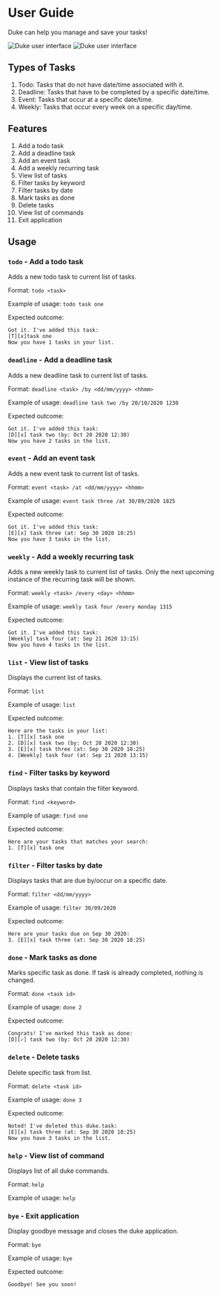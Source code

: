 # User Guide
Duke can help you manage and save your tasks!

![Duke user interface](https://github.com/chshen1998/ip/blob/master/docs/Ui.png)
![Duke user interface](https://github.com/chshen1998/ip/blob/master/docs/Ui.png?raw=true)

## Types of Tasks
1. Todo: Tasks that do not have date/time associated with it.
2. Deadline: Tasks that have to be completed by a specific date/time.
3. Event: Tasks that occur at a specific date/time.
4. Weekly: Tasks that occur every week on a specific day/time.

## Features 
1. Add a todo task
2. Add a deadline task
3. Add an event task
4. Add a weekly recurring task
5. View list of tasks
6. Filter tasks by keyword
7. Filter tasks by date
8. Mark tasks as done
9. Delete tasks
10. View list of commands
11. Exit application

## Usage

### `todo` - Add a todo task

Adds a new todo task to current list of tasks.

Format: `todo <task>`

Example of usage: `todo task one`

Expected outcome:
```
Got it. I've added this task:
[T][x]task one
Now you have 1 tasks in your list.
```


### `deadline` - Add a deadline task

Adds a new deadline task to current list of tasks.

Format: `deadline <task> /by <dd/mm/yyyy> <hhmm>`

Example of usage: `deadline task two /by 20/10/2020 1230`

Expected outcome:
```
Got it. I've added this task: 
[D][x] task two (by: Oct 20 2020 12:30)
Now you have 2 tasks in the list.
```


### `event` - Add an event task

Adds a new event task to current list of tasks.

Format: `event <task> /at <dd/mm/yyyy> <hhmm>`

Example of usage: `event task three /at 30/09/2020 1825`

Expected outcome:
```
Got it. I've added this task: 
[E][x] task three (at: Sep 30 2020 18:25)
Now you have 3 tasks in the list.
```


### `weekly` - Add a weekly recurring task

Adds a new weekly task to current list of tasks. Only the next upcoming instance of the recurring task will be shown.

Format: `weekly <task> /every <day> <hhmm>`

Example of usage: `weekly task four /every monday 1315`

Expected outcome:
```
Got it. I've added this task: 
[Weekly] task four (at: Sep 21 2020 13:15)
Now you have 4 tasks in the list.
```


### `list` - View list of tasks

Displays the current list of tasks.

Format: `list`

Example of usage: `list`

Expected outcome:
```
Here are the tasks in your list: 
1. [T][x] task one
2. [D][x] task two (by: Oct 20 2020 12:30)
3. [E][x] task three (at: Sep 30 2020 18:25)
4. [Weekly] task four (at: Sep 21 2020 13:15)
```


### `find` - Filter tasks by keyword

Displays tasks that contain the filter keyword.

Format: `find <keyword>`

Example of usage: `find one`

Expected outcome:
```
Here are your tasks that matches your search: 
1. [T][x] task one
```


### `filter` - Filter tasks by date

Displays tasks that are due by/occur on a specific date.

Format: `filter <dd/mm/yyyy>`

Example of usage: `filter 30/09/2020`

Expected outcome:
```
Here are your tasks due on Sep 30 2020: 
3. [E][x] task three (at: Sep 30 2020 18:25)
```


### `done` - Mark tasks as done

Marks specific task as done. If task is already completed, nothing is changed.

Format: `done <task id>`

Example of usage: `done 2`

Expected outcome:
```
Congrats! I've marked this task as done: 
[D][✓] task two (by: Oct 20 2020 12:30)
```


### `delete` - Delete tasks

Delete specific task from list.

Format: `delete <task id>`

Example of usage: `done 3`

Expected outcome:
```
Noted! I've deleted this duke.task: 
[E][x] task three (at: Sep 30 2020 18:25)
Now you have 3 tasks in the list.
```


### `help` - View list of command

Displays list of all duke commands.

Format: `help`

Example of usage: `help`



### `bye` - Exit application

Display goodbye message and closes the duke application.

Format: `bye`

Example of usage: `bye`

Expected outcome:
```
Goodbye! See you soon!
```
